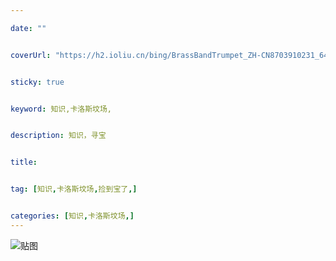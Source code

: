 ```yaml
---

date: ""


coverUrl: "https://h2.ioliu.cn/bing/BrassBandTrumpet_ZH-CN8703910231_640x480.jpg?imageslim"


sticky: true


keyword: 知识,卡洛斯坟场,


description: 知识，寻宝


title: 


tag: [知识,卡洛斯坟场,捡到宝了,]


categories: [知识,卡洛斯坟场,]
---
```

![贴图]()

